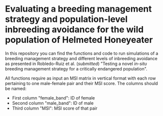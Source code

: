 # Evaluating a breeding management strategy and population-level inbreeding avoidance for the wild population of Helmeted Honeyeater

In this repository you can find the functions and code to run simulations of a breeding management strategy and different levels of inbreeding avoidance as presented in Robledo-Ruiz et al. (_submitted_) "Testing a novel _in-situ_ breeding management strategy for a critically endangered population".

All functions require as input an MSI matrix in vertical format with each row pertaining to one male-female pair and their MSI score. The columns should be named: 
  - First column "female_band": ID of female
  - Second column "male_band": ID of male
  - Third column "MSI": MSI score of that pair

